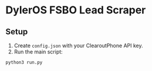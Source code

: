 # DylerOS FSBO Lead Scraper

## Setup
1. Create `config.json` with your ClearoutPhone API key.
2. Run the main script:

```bash
python3 run.py
